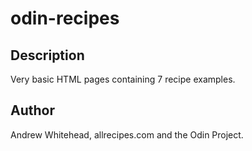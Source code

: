 # odin-recipes

## Description
Very basic HTML pages containing 7 recipe examples.

## Author
Andrew Whitehead, allrecipes.com and the Odin Project.